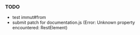 ### TODO

- test immut#from
- submit patch for documentation.js (Error: Unknown property encountered: RestElement)
